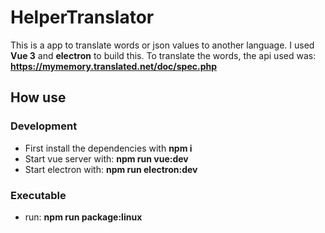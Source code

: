 # HelperTranslator

This is a app to translate words or json values to another language. I used **Vue 3** and **electron** to build this.
To translate the words, the api used was: **https://mymemory.translated.net/doc/spec.php**

## How use

### Development
- First install the dependencies with **npm i**
- Start vue server with: **npm run vue:dev**
- Start electron with: **npm run electron:dev**

### Executable
- run: **npm run package:linux**

